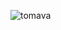 <p><img align="left" src="https://github-readme-stats.vercel.app/api/top-langs?username=tomava&show_icons=true&locale=en&layout=compact&theme=radical" alt="tomava" /></p>
